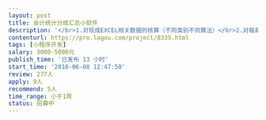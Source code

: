 ```yaml
---                
layout: post       
title: 会计统计分成汇总小软件           
description: '</br>1.对现成EXCEL相关数据的核算（不同类别不同算法）</br>2.对每条数据核算结果按比例分配（A部门 张三30%，B部门 李四70%）</br>3.对相关分配比例的数据导入（部门XXX   姓名xxx   比例XXX）</br>4.数据核算结果的汇总统计，部门 人员</br>5.支持对关分配比例的数据更改并按新分配关系核算汇总结果</br>6.支行同一个人录入为不同部门</br>'     
contenturl: https://pro.lagou.com/project/8335.html      
tags: [小程序开发]            
salary: 3000-5000元          
publish_time: '已发布 13 小时'         
start_time: '2018-06-08 12:47:50'           
review: 277人                   
apply: 9人                   
recommend: 5人                   
time_range: 小于1周              
status: 招募中                  
---                 
```

